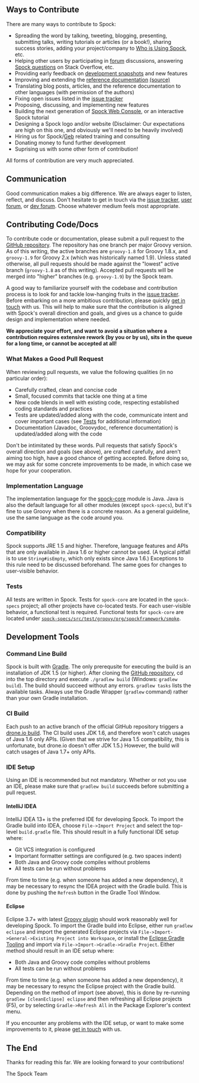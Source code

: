 ## Ways to Contribute

There are many ways to contribute to Spock:

* Spreading the word by talking, tweeting, blogging, presenting, submitting talks, writing tutorials or articles (or a book!), sharing success stories, adding your project/company to [Who is Using Spock](http://wiki.spockframework.org/WhoIsUsingSpock), etc.
* Helping other users by participating in [forum](http://forum.spockframework.org) discussions, answering [Spock questions](http://stackoverflow.com/questions/tagged/spock) on Stack Overflow, etc.
* Providing early feedback on [development snapshots](https://oss.sonatype.org/content/repositories/snapshots/org/spockframework/) and new features
* Improving and extending the [reference documentation](http://docs.spockframework.org) [(source)](https://github.com/spockframework/spock/tree/groovy-1.8/docs)
* Translating blog posts, articles, and the reference documentation to other languages (with permission of the authors)
* Fixing open issues listed in the [issue tracker](http://issues.spockframework.org)
* Proposing, discussing, and implementing new features
* Building the next generation of [Spock Web Console](http://webconsole.spockframework.org), or an interactive Spock tutorial
* Designing a Spock logo and/or website (Disclaimer: Our expectations are high on this one, and obviously we'll need to be heavily involved)
* Hiring us for Spock/[Geb](http://gebish.org) related training and consulting
* Donating money to fund further development
* Suprising us with some other form of contribution!

All forms of contribution are very much appreciated.

## Communication

Good communication makes a big difference. We are always eager to listen, reflect, and discuss. Don't hesitate to get in touch via the [issue tracker](http://issues.spockframework.org), [user forum](http://forum.spockframework.org), or [dev forum](http://dev.forum.spockframework.org). Choose whatever medium feels most appropriate.

## Contributing Code/Docs

To contribute code or documentation, please submit a pull request to the [GitHub repository](http://github.spockframework.org/spock). The repository has one branch per major Groovy version. As of this writing, the active branches are `groovy-1.8` for Groovy 1.8.x, and `groovy-1.9` for Groovy 2.x (which was historically named 1.9). Unless stated otherwise, all pull requests should be made against the "lowest" active branch (`groovy-1.8` as of this writing). Accepted pull requests will be merged into "higher" branches (e.g. `groovy-1.9`) by the Spock team.

A good way to familiarize yourself with the codebase and contribution process is to look for and tackle low-hanging fruits in the [issue tracker](http://issues.spockframework.org). Before embarking on a more ambitious contribution, please quickly [get in touch](#communication) with us. This will help to make sure that the contribution is aligned with Spock's overall direction and goals, and gives us a chance to guide design and implementation where needed. 

**We appreciate your effort, and want to avoid a situation where a contribution requires extensive rework (by you or by us), sits in the queue for a long time, or cannot be accepted at all!**

### What Makes a Good Pull Request

When reviewing pull requests, we value the following qualities (in no particular order):

* Carefully crafted, clean and concise code
* Small, focused commits that tackle one thing at a time
* New code blends in well with existing code, respecting established coding standards and practices
* Tests are updated/added along with the code, communicate intent and cover important cases (see [Tests](#tests) for additional information)
* Documentation (Javadoc, Groovydoc, reference documentation) is updated/added along with the code

Don't be intimitated by these words. Pull requests that satisfy Spock's overall direction and goals (see above), are crafted carefully, and aren't aiming too high, have a good chance of getting accepted. Before doing so, we may ask for some concrete improvements to be made, in which case we hope for your cooperation.

### Implementation Language

The implementation language for the [spock-core](https://github.spockframework.org/spock/tree/groovy-1.8/spock-core) module is Java. Java is also the default language for all other modules (except `spock-specs`), but it's fine to use Groovy when there is a concrete reason. As a general guideline, use the same language as the code around you.

### Compatibility

Spock supports JRE 1.5 and higher. Therefore, language features and APIs that are only available in Java 1.6 or higher cannot be used. (A typical pitfall is to use `String#isEmpty`, which only exists since Java 1.6.) Exceptions to this rule need to be discussed beforehand. The same goes for changes to user-visible behavior.

### Tests

All tests are written in Spock. Tests for `spock-core` are located in the `spock-specs` project; all other projects have co-located tests. For each user-visible behavior, a functional test is required. Functional tests for `spock-core` are located under [`spock-specs/src/test/groovy/org/spockframework/smoke`](https://github.spockframework.org/spock/tree/groovy-1.8/spock-specs/src/test/groovy/org/spockframework/smoke).

## Development Tools

### Command Line Build

Spock is built with [Gradle](http://www.gradle.org). The only prerequsite for executing the build is an installation of JDK 1.5 (or higher). After cloning the [GitHub repository](http://github.spockframework.org/spock), cd into the top directory and execute `./gradlew build` (Windows: `gradlew build`). The build should succeed without any errors. `gradlew tasks` lists the available tasks. Always use the Gradle Wrapper (`gradlew` command) rather than your own Gradle installation.

### CI Build

Each push to an active branch of the official GitHub repository triggers a [drone.io build](http://builds.spockframework.org). The CI build uses JDK 1.6, and therefore won't catch usages of Java 1.6 only APIs. (Given that we strive for Java 1.5 compatibility, this is unfortunate, but drone.io doesn't offer JDK 1.5.) However, the build will catch usages of Java 1.7+ only APIs.

### IDE Setup

Using an IDE is recommended but not mandatory. Whether or not you use an IDE, please make sure that `gradlew build` succeeds before submitting a pull request.

#### IntelliJ IDEA

IntelliJ IDEA 13+ is the preferred IDE for developing Spock. To import the Gradle build into IDEA, choose `File->Import Project` and select the top-level `build.gradle` file. This should result in a fully functional IDE setup where:

* Git VCS integration is configured
* Important formatter settings are configured (e.g. two spaces indent) 
* Both Java and Groovy code compiles without problems
* All tests can be run without problems 

From time to time (e.g. when someone has added a new dependency), it may be necessary to resync the IDEA project with the Gradle build. This is done by pushing the `Refresh` button in the Gradle Tool Window.

#### Eclipse

Eclipse 3.7+ with latest [Groovy plugin](http://groovy.codehaus.org/Eclipse+Plugin) should work reasonably well for developing Spock. To import the Gradle build into Eclipse, either run `gradlew eclipse` and import the generated Eclipse projects via `File->Import->General->Existing Project into Workspace`, or install the [Eclipse Gradle Tooling](https://github.com/spring-projects/eclipse-integration-gradle/) and import via `File->Import->Gradle->Gradle Project`. Either method should result in an IDE setup where:

* Both Java and Groovy code compiles without problems
* All tests can be run without problems

From time to time (e.g. when someone has added a new dependency), it may be necessary to resync the Eclipse project with the Gradle build. Depending on the method of import (see above), this is done by re-running `gradlew [cleanEclipse] eclipse` and then refreshing all Eclipse projects (F5), or by selecting `Gradle->Refresh All` in the Package Explorer's context menu.

If you encounter any problems with the IDE setup, or want to make some improvements to it, please [get in touch](#communication) with us.

## The End

Thanks for reading this far. We are looking forward to your contributions!

The Spock Team

